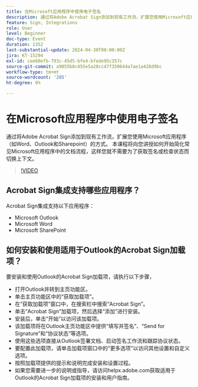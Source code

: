 ```yaml
---
title: 在Microsoft应用程序中使用电子签名
description: 通过将Adobe Acrobat Sign添加到现有工作流，扩展您使用Microsoft应用程序（如Word、Outlook和Sharepoint）的方式。
feature: Sign, Integrations
role: User
level: Beginner
doc-type: Event
duration: 1352
last-substantial-update: 2024-04-30T00:00:00Z
jira: KT-15294
exl-id: cee60efb-793c-45d5-bfe4-bfede95c357c
source-git-commit: a9055b8c455e5a28cc47f350644a7ae1a428d9bc
workflow-type: tm+mt
source-wordcount: '285'
ht-degree: 0%

---
```


# 在Microsoft应用程序中使用电子签名

通过将Adobe Acrobat Sign添加到现有工作流，扩展您使用Microsoft应用程序（如Word、Outlook和Sharepoint）的方式。 本课程将向您讲授如何开始简化常见Microsoft应用程序中的文档流程，这样您就不需要为了获取签名或检查状态而切换上下文。

>[!VIDEO](https://video.tv.adobe.com/v/3455060/?learn=on&captions=chi_hans)

## Acrobat Sign集成支持哪些应用程序？

Acrobat Sign集成支持以下应用程序：

* Microsoft Outlook
* Microsoft Word
* Microsoft SharePoint

## 如何安装和使用适用于Outlook的Acrobat Sign加载项？

要安装和使用Outlook的Acrobat Sign加载项，请执行以下步骤，

* 打开Outlook并转到主页功能区。
* 单击主页功能区中的“获取加载项”。
* 在“获取加载项”窗口中，在搜索栏中搜索“Acrobat Sign”。
* 单击“Acrobat Sign”加载项，然后选择“添加”进行安装。
* 安装后，单击“开始”以访问该加载项。
* 该加载项将在Outlook主页功能区中提供“填写并签名”、“Send for Signature”和“协议状态”等选项。
* 使用这些选项直接从Outlook签署文档、启动签名工作流和跟踪协议状态。
* 要配置此加载项，请单击加载项窗口中的“更多选项”以访问其他设置和自定义选项。
* 按照加载项提供的提示和说明完成安装和设置过程。
* 如果您需要进一步的说明或指导，请访问helpx.adobe.com获取适用于Outlook的Acrobat Sign加载项的安装和用户指南。
